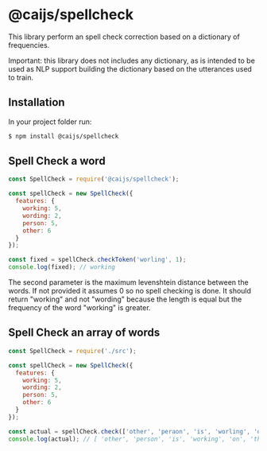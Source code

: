 # @caijs/spellcheck

This library perform an spell check correction based on a dictionary of frequencies.

Important: this library does not includes any dictionary, as is intended to be used as NLP support building the dictionary based on the utterances used to train.

## Installation

In your project folder run:

```bash
$ npm install @caijs/spellcheck
```

## Spell Check a word

```javascript
const SpellCheck = require('@caijs/spellcheck');

const spellCheck = new SpellCheck({
  features: {
    working: 5,
    wording: 2,
    person: 5,
    other: 6
  }
});

const fixed = spellCheck.checkToken('worling', 1);
console.log(fixed); // working
```

The second parameter is the maximum levenshtein distance between the words. If not provided it assumes 0 so no spell checking is done. It should return "working" and not "wording" because the length is equal but the frequency of the word "working" is greater.

## Spell Check an array of words

```javascript
const SpellCheck = require('./src');

const spellCheck = new SpellCheck({
  features: {
    working: 5,
    wording: 2,
    person: 5,
    other: 6
  }
});

const actual = spellCheck.check(['other', 'peraon', 'is', 'worling', 'on', 'that'], 1);
console.log(actual); // [ 'other', 'person', 'is', 'working', 'on', 'that' ]
```

